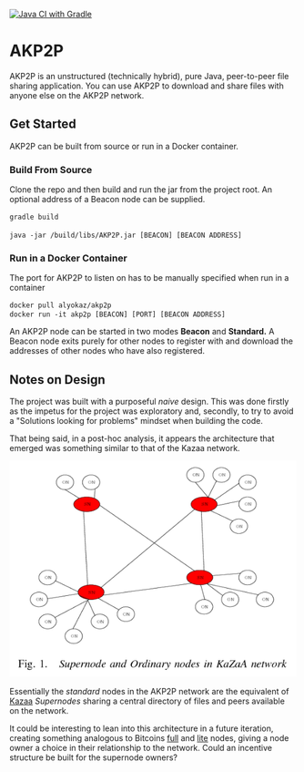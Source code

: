 [![Java CI with Gradle](https://github.com/alyokaz/AKTorrent/actions/workflows/gradle.yml/badge.svg)](https://github.com/alyokaz/AKTorrent/actions/workflows/gradle.yml)

# AKP2P

AKP2P is an unstructured (technically hybrid), pure Java, peer-to-peer file sharing application. 
You can use AKP2P to download and share files with anyone else on the AKP2P network.

## Get Started

AKP2P can be built from source or run in a Docker container.

### Build From Source
Clone the repo and then build and run the jar from the project root. An optional address of a Beacon node can be 
supplied.

```
gradle build

java -jar /build/libs/AKP2P.jar [BEACON] [BEACON ADDRESS]
```

### Run in a Docker Container
The port for AKP2P to listen on has to be manually specified when run in a container
```
docker pull alyokaz/akp2p
docker run -it akp2p [BEACON] [PORT] [BEACON ADDRESS]
```

An AKP2P node can be started in two modes <b>Beacon</b> and <b>Standard.</b> A Beacon node exits purely
for other nodes to register with and download the addresses of other nodes who have also registered.

## Notes on Design

The project was built with a purposeful <i>naive</i> design. This was done firstly as the impetus for the project was
exploratory and, secondly, to try to avoid a "Solutions looking for problems" mindset when building the code.
<p>
That being said, in a post-hoc analysis, it appears the architecture that emerged was something similar to that of the 
Kazaa network.
<p>
<img src="kazaa.png">

Essentially the <i>standard</i> nodes in the AKP2P network are the equivalent of <a href="https://cse.engineering.nyu.edu/~ross/papers/UnderstandingKaZaA.pdf">Kazaa</a> <i>Supernodes</i> sharing
a central directory of files and peers available on the network.
<p>
It could be interesting to lean into this architecture in a future iteration, creating something analogous 
to Bitcoins <a href="https://en.bitcoin.it/wiki/Full_node">full</a> and 
<a href="https://en.bitcoin.it/wiki/Lightweight_node">lite</a> nodes, giving a node owner a choice in 
their relationship to the network. Could an incentive structure be built for the supernode owners? 
